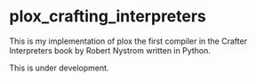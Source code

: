 # plox_crafting_interpreters
This is my implementation of plox the first compiler in the Crafter Interpreters book by Robert Nystrom written in Python.

This is under development.
